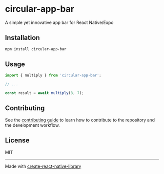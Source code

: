 # circular-app-bar

A simple yet innovative app bar for React Native/Expo 

## Installation

```sh
npm install circular-app-bar
```

## Usage

```js
import { multiply } from 'circular-app-bar';

// ...

const result = await multiply(3, 7);
```

## Contributing

See the [contributing guide](CONTRIBUTING.md) to learn how to contribute to the repository and the development workflow.

## License

MIT

---

Made with [create-react-native-library](https://github.com/callstack/react-native-builder-bob)

